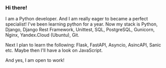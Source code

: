 ### Hi there!

I am a Python developer. And I am really eager to became a perfect specialist! I've been learning python for a year. Now my stack is Python, Django, Django Rest Framework, Unittest, SQL, PostgreSQL, Gunicorn, Nginx, Yandex.Cloud (Ubuntu), Git.

Next I plan to learn the following: Flask, FastAPI, Asyncio, AsincAPI, Sanic etc. Maybe then I'll have a look on JavaScript.

And yes, I am open to work!
